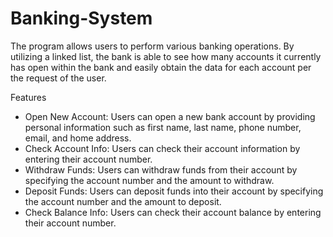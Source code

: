 # Banking-System

The program allows users to perform various banking operations. By utilizing a linked list, the bank 
is able to see how many accounts it currently has open within the bank and easily obtain the data for each account per the request of the user. 

Features
- Open New Account: Users can open a new bank account by providing personal information such as first name, last name, phone number, email, and home address.
- Check Account Info: Users can check their account information by entering their account number.
- Withdraw Funds: Users can withdraw funds from their account by specifying the account number and the amount to withdraw.
- Deposit Funds: Users can deposit funds into their account by specifying the account number and the amount to deposit.
- Check Balance Info: Users can check their account balance by entering their account number.

